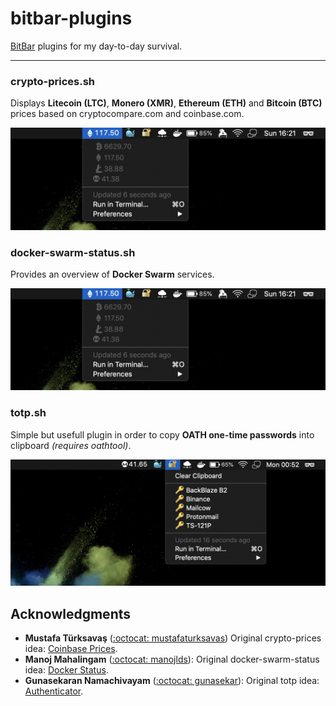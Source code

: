 bitbar-plugins
==============

[BitBar](https://getbitbar.com/) plugins for my day-to-day survival.

---

### crypto-prices.sh

Displays **Litecoin (LTC)**, **Monero (XMR)**, **Ethereum (ETH)** and **Bitcoin (BTC)** prices based on cryptocompare.com and coinbase.com.

![crypto-prices.sh BitBar plugin screenshot](https://github.com/jorgerance/bitbar-plugins/raw/master/.gitgub/crypto-prices.png)

### docker-swarm-status.sh

Provides an overview of **Docker Swarm** services.

![docker-swarm-status.sh BitBar plugin screenshot](https://github.com/jorgerance/bitbar-plugins/raw/master/.gitgub/crypto-prices.png)

### totp.sh

Simple but usefull plugin in order to copy **OATH one-time passwords** into clipboard *(requires oathtool)*.

![totp.sh BitBar plugin screenshot](https://github.com/jorgerance/bitbar-plugins/raw/master/.gitgub/totp.png)

Acknowledgments
---------------

-	**Mustafa Türksavaş** ([:octocat: mustafaturksavas](https://github.com/mustafaturksavas)) Original crypto-prices idea: [Coinbase Prices](https://getbitbar.com/plugins/Cryptocurrency/CoinbasePrices.sh).
-	**Manoj Mahalingam** ([:octocat: manojlds](https://github.com/)\): Original docker-swarm-status idea: [Docker Status](https://getbitbar.com/plugins/Dev/Docker/docker-status.1m.sh).
-	**Gunasekaran Namachivayam** ([:octocat: gunasekar](https://github.com/gunasekar)\): Original totp idea: [Authenticator](https://getbitbar.com/plugins/Dev/TOTPOpenAuth/totp.20s.sh).
